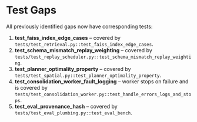 # Test Gaps

All previously identified gaps now have corresponding tests:

1. **test_faiss_index_edge_cases** – covered by `tests/test_retrieval.py::test_faiss_index_edge_cases`.
2. **test_schema_mismatch_replay_weighting** – covered by `tests/test_replay_scheduler.py::test_schema_mismatch_replay_weighting`.
3. **test_planner_optimality_property** – covered by `tests/test_spatial.py::test_planner_optimality_property`.
4. **test_consolidation_worker_fault_logging** – worker stops on failure and is covered by `tests/test_consolidation_worker.py::test_handle_errors_logs_and_stops`.
5. **test_eval_provenance_hash** – covered by `tests/test_eval_plumbing.py::test_eval_bench`.
